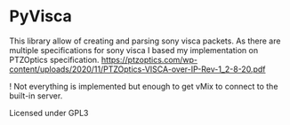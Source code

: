 # PyVisca

This library allow of creating and parsing sony visca packets. As there are multiple specifications for sony visca I based my implementation on PTZOptics specification.
https://ptzoptics.com/wp-content/uploads/2020/11/PTZOptics-VISCA-over-IP-Rev-1_2-8-20.pdf

! Not everything is implemented but enough to get vMix to connect to the built-in server.

Licensed under GPL3

